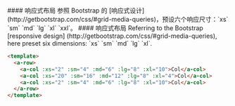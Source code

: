 <cn>
#### 响应式布局
参照 Bootstrap 的 [响应式设计](http://getbootstrap.com/css/#grid-media-queries)，预设六个响应尺寸：`xs` `sm` `md` `lg` `xl`  `xxl`。
</cn>

<us>
#### 响应式布局
Referring to the Bootstrap [responsive design] (http://getbootstrap.com/css/#grid-media-queries), here preset six dimensions: `xs` `sm` `md` `lg` `xl`.
</us>

```html
<template>
  <a-row>
    <a-col :xs="2" :sm="4" :md="6" :lg="8" :xl="10">Col</a-col>
    <a-col :xs="20" :sm="16" :md="12" :lg="8" :xl="4">Col</a-col>
    <a-col :xs="2" :sm="4" :md="6" :lg="8" :xl="10">Col</a-col>
  </a-row>
</template>
```


